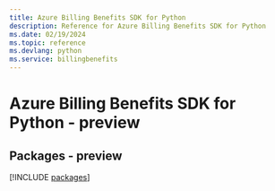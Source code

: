 ```yaml
---
title: Azure Billing Benefits SDK for Python
description: Reference for Azure Billing Benefits SDK for Python
ms.date: 02/19/2024
ms.topic: reference
ms.devlang: python
ms.service: billingbenefits
---
```

# Azure Billing Benefits SDK for Python - preview
## Packages - preview
[!INCLUDE [packages](billing-benefits-index.md)]